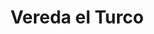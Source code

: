 ---
title: Vereda el Turco
nombre_comunidad: Vereda el Turco
municipio: Santander de Quilichao
departamento: Cauca
descripcion: >
  Es una comunidad ubicada a unos 40 minutos del casco urbano a través de vía
  terciaria. Cuenta con redes de distribución de agua potable y energía. Se
  dedican principalmente a la agricultura, (producción, comercialización y
  consumo del café), Apicultura y Producción de panela
num_personas: 200
num_familias: 80
min_distancia_casco_urbano: 42
km_distancia_casco_urbano: 28
vias_acceso: >-
  vía terciaria, la mitad está pavimentada y la otra mitad en afirmado. Se
  encuentran en buen estado.
infraestructura_comunitaria:
  - Instituciones educativas (IE)
  - Puestos de Salud
  - Iglesias
  - Espacios deportivos
notas_infraestructura_comunitaria: Escuela básica primaria y Colegio básica secundaria.
liderazgo_comunidad:
  - >-
    Se destaca un liderazgo en varios grupos etarios. Acostumbran a realizar
    mingas
inclusion_diversidad_genero: null
comentarios_conectividad: >-
  Los pobladores de la vereda cuentan con dispositivos móviles

  No tienen la posibilidad de acceder a una red por ausencia de puntos vive
  digital y zonas wifi en la vereda.

  Servicios de internet con operadores móviles particulares. 
punto_SOLE: Punto Vive Digital
comentarios_punto_SOLE:
  - No Hay computadores en el Punto Vive Digital.
ppales_actividades_economicas_vocacion_productiva:
  - Agricultura
  - Apicultura
  - Turismo de naturaleza
comentarios_ppales_actividades_economicas_vocacion_productiva: >-
  Agricultura (producción, comercialización y consumo del café; Producción de
  panela; Cultivo de musáceas y Pancoger).

  Servicios agroecoturísticos (caminatas ecológicas, avistamiento de aves,
  artesanos, pajareros de oro).
comunidad_sostenible_uso_suelo: null
org_con_proyeccion:
  - Proyecto de caficultura
  - Proyecto de apicultura
  - Proyecto agreoecoturístico
  - MAGROVIDA
  - ASPROAM
servicios_publicos_comunidades_focalizadas:
  - Acueducto-Santander de Quilichao
  - Energía-Santander de Quilichao
  - Recolección de basuras-Santander de Quilichao
comunidades_focalizadas_educacion_infraestructura_educativa: []
comunidades_focalizadas_practicas_organizativas:
  - Junta de Acción Comunal
  - Asociación de cultivos transitorios
  - Asociacion De Productores Agropecuarios Municipal
  - Asociación de Apicultores del Norte del Cauca
  - Asociación Nacional de Usuarios Campesinos
  - PROINCAUCA
  - Plataforma Juvenil
conectividad_minima: Regular
iniciativas_priorizadas:
  - Café
  - Hortalizas
org_focalizada:
  - Asproam
  - Agrovida
riesgo: ''
otros_programas_USAID:
  - >-
    Proyecto de sistema de acueducto y alcantarillad apoyado por el Programa de
    Gobernabilidad Regional (RGA) de USAID y aprobado para ser financiado con
    recursos del Sistema General de Regalías
alianzas_colaboradores:
  - En alianza con la Juntas de Acción Comunal
  - ' la Asociación de Juntas'
  - ' la Administración Municipal y bajo el liderazgo del Gobierno Departamental'
  - ' se participa en el Programa "Camino de Oportunidades" cuya finalidad es la conservación de las vías a través de actividades de: rocería'
  - ' drenaje'
  - ' podas de vegetación'
  - |2-
     bacheos y procesos de conservación de recursos naturales.
    Ciudades
  - ' entornos y ruralidades saludables-Planes de Acción Comunitarios territoriales de oportunidades sostenibles (Taller Casa Pintada; Muralismo; Grupos de ayuda mutua; Proyectos de intervención comunitaria en atención de necesidades psicosociales'
  - ' saneamiento básico'
  - ' infraestructura'
  - ' arte'
  - >2-
     cultura y deporte.
    Iniciativa de la administración municipal que arrancó con un pilotaje en la
    zona urbana y podría revisarse la posibilidad de articulación para la zona
    rural.

    Universidades: Univalle; Universidad Nacional; UNAD.

    SENA: Formación Técnica
  - ' Tecnológica y complementaria. '
posibilidad_iniciativas_conjuntas_aliados_2:
  - '"Programa ""Camino de Oportunidades""'
  - '"Ciudades, entornos y ruralidades saludables"'
  - '"Formación Técnica, Tecnológica y complementaria"'
actividades_ocio: []
medios_comunicacion_narrativas_locales:
  - UMA KIWE-STEREO
  - EMISORA MONDOMO STEREO
num_visitas_realizadas: 10
num_diagnosticos_rurales_participativos_realizados: 1
infraestructura_salud_atencion_psicosocial:
  - Centro de salud
  - Promotora de salud
notas_infraestructura_salud_atencion_psicosocial: null
num_visitas_predio: 0
url: /reportes/vereda-el-turco
layout: comunidad
download_file: /reportes/vereda-el-turco.pdf

---